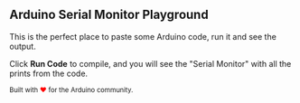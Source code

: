 ## Arduino Serial Monitor Playground

This is the perfect place to paste some Arduino code, run it and see the output. 

Click <strong>Run Code</strong> to compile, and you will see the "Serial Monitor" with
all the prints from the code.

<small>Built with <span style="color:red">♥</span> for the Arduino community.</small>
